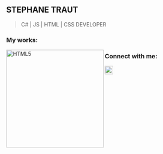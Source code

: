 ## STEPHANE TRAUT
> C# | JS | HTML | CSS DEVELOPER

### My works:
[<img align="left" alt="HTML5" width="260px" src="https://img.itch.zone/aW1nLzM2NDM4NjQuanBn/original/2AxcJs.jpg" />][workImpulsers]

### Connect with me:

[<img align="left" alt="codeSTACKr | LinkedIn" width="22px" src="https://cdn.jsdelivr.net/npm/simple-icons@v3/icons/linkedin.svg" />][linkedin]

[linkedin]: https://linkedin.com/in/codeSTACKr
[workImpulsers]: https://isart-digital.itch.io/impulsers